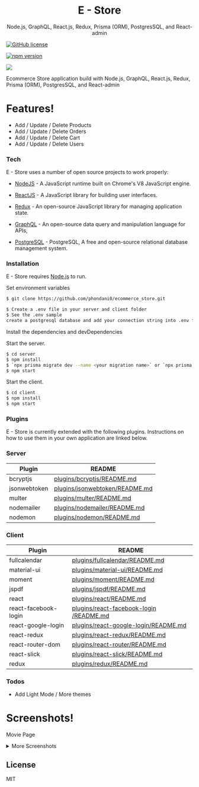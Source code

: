 <h1 align="center">
E - Store
</h1>
<p align="center">
Node.js, GraphQL, React.js, Redux, Prisma (ORM), PostgresSQL, and React-admin
</p>

[![GitHub license](https://www.gnu.org/graphics/gplv3-with-text-136x68.png)](https://github.com/facebook/react/blob/master/LICENSE) 


[![npm version](https://img.shields.io/npm/v/react.svg?style=flat)](https://www.npmjs.com/package/react) 


![](https://visitor-badge.laobi.icu/badge?page_id=phondani0.ecommerce_store)

Ecommerce Store application build with Node.js, GraphQL, React.js, Redux, Prisma (ORM), PostgresSQL, and React-admin


# Features!

  - Add / Update / Delete Products
  - Add / Update / Delete Orders
  - Add / Update / Delete Cart
  - Add / Update / Delete Users 


### Tech
E - Store uses a number of open source projects to work properly:

* [NodeJS](https://nodejs.org/) - A JavaScript runtime built on Chrome's V8 JavaScript engine.

* [ReactJS](https://reactjs.org/) - A JavaScript library for building user interfaces.

* [Redux](https://redux.js.org/) - An open-source JavaScript library for managing application state.

* [GraphQL](https://graphql.org/) - An open-source data query and manipulation language for APIs,

* [PostgreSQL](https://www.postgresql.org/) - PostgreSQL, A free and open-source relational database management system.


### Installation

E - Store requires [Node.js](https://nodejs.org/)  to run.

Set environment variables 

```sh
$ git clone https://github.com/phondani0/ecommerce_store.git

$ Create a .env file in your server and client folder
$ See the .env sample
create a postgresql database and add your connection string into .env file
```

Install the dependencies and devDependencies

Start the server.

```sh
$ cd server 
$ npm install
$ `npx prisma migrate dev --name <your migration name>` or `npx prisma db push --preview-feature`
$ npm start
```

Start the client.

```sh
$ cd client 
$ npm install 
$ npm start
```


### Plugins

E - Store is currently extended with the following plugins. Instructions on how to use them in your own application are linked below.

### Server


| Plugin | README |
| ------ | ------ |
| bcryptjs | [plugins/bcryptjs/README.md](https://github.com/dcodeIO/bcrypt.js/blob/master/README.md) |
| jsonwebtoken | [plugins/jsonwebtoken/README.md](https://github.com/auth0/node-jsonwebtoken/blob/master/README.md) |
| multer | [plugins/multer/README.md](https://github.com/expressjs/multer/blob/master/README.md)|
| nodemailer | [plugins/nodemailer/README.md](https://github.com/nodemailer/nodemailer/blob/master/README.md) |
| nodemon | [plugins/nodemon/README.md](https://github.com/remy/nodemon/blob/master/README.md) |

### Client

| Plugin | README |
| ------ | ------ |
| fullcalendar | [plugins/fullcalendar/README.md](https://github.com/fullcalendar/fullcalendar/blob/master/README.md) |
| material-ui | [plugins/material-ui/README.md](https://github.com/mui-org/material-ui/blob/master/README.md) |
| moment | [plugins/moment/README.md](https://www.npmjs.com/package/@date-io/moment?activeTab=readme) |
| jspdf | [plugins/jspdf/README.md](https://github.com/MrRio/jsPDF) |
| react | [plugins/react/README.md](https://github.com/facebook/react/blob/master/README.md) |
| react-facebook-login | [plugins/react-facebook-login /README.md](https://github.com/keppelen/react-facebook-login/blob/master/README.md) |
| react-google-login | [plugins/react-google-login/README.md](https://www.npmjs.com/package/react-google-login) |
| react-redux | [plugins/react-redux/README.md](https://github.com/reduxjs/react-redux) |
| react-router-dom | [plugins/react-router/README.md](https://github.com/ReactTraining/react-router/blob/master/README.md) |
| react-slick | [plugins/react-slick/README.md](https://github.com/akiran/react-slick) |
| redux | [plugins/redux/README.md](https://github.com/reduxjs/redux)|

### Todos

 - Add Light Mode / More themes



# Screenshots! 

Movie Page

<details>
  <summary>More Screenshots</summary>
  Booking Page
  
</details>



License
----

MIT
